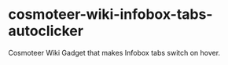 # cosmoteer-wiki-infobox-tabs-autoclicker
 Cosmoteer Wiki Gadget that makes Infobox tabs switch on hover.
